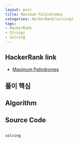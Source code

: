 ```yaml
---
layout: post
title: Maximum Palindromes
categories: HackerRank(solving)
tags: 
- HackerRank
- Strings
- solving
---
```


## **HackerRank link**
* [Maximum Palindromes](https://www.hackerrank.com/challenges/maximum-palindromes/problem)


## **풀이 핵심**


## **Algorithm**


## **Source Code**
```java

solving

```